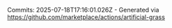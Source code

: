 Commits: 2025-07-18T17:16:01.026Z - Generated via https://github.com/marketplace/actions/artificial-grass
<br>
